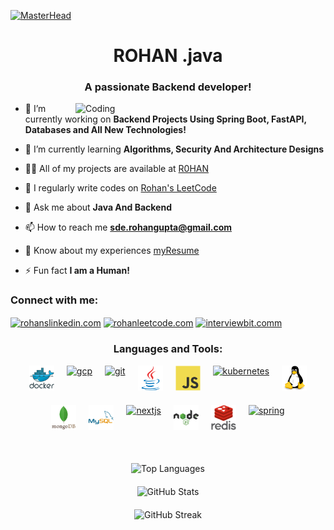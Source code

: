 [![MasterHead](https://1.bp.blogspot.com/-7A4WynwLsMw/XbBpCXG8fHI/AAAAAAAAMt4/uOa1bpLskYgrwGbllhSu2SDj_Mig8SXJQCLcBGAsYHQ/s1600/2000_600px.gif)](https://rishavchanda.io)

 

<h1 align="center">ROHAN .java</h1>
<h3 align="center">A passionate Backend developer!</h3>
<img src="https://cdn.dribbble.com/users/1162077/screenshots/3848914/programmer.gif" align="right" alt="Coding" width="400">


- 🔭 I’m currently working on **Backend Projects Using Spring Boot, FastAPI, Databases and All New Technologies!**

- 🌱 I’m currently learning **Algorithms, Security And Architecture Designs**

- 👨‍💻 All of my projects are available at [R0HAN](https://github.com/R0HAN9)

- 📝 I regularly write codes on [Rohan's LeetCode](https://leetcode.com/u/R0HAN_18/)

- 💬 Ask me about **Java And Backend**

- 📫 How to reach me **sde.rohangupta@gmail.com**

- 📄 Know about my experiences [myResume](https://www.linkedin.com/in/rohan-gupta-668458219/)

- ⚡ Fun fact **I am a Human!**

<h3 align="left">Connect with me:</h3>
<p align="left">
<a href="https://www.linkedin.com/in/rohan-gupta-668458219/" target="blank"><img align="center" src="https://raw.githubusercontent.com/rahuldkjain/github-profile-readme-generator/master/src/images/icons/Social/linked-in-alt.svg" alt="rohanslinkedin.com" height="30" width="40" /></a>
<a href="https://leetcode.com/u/R0HAN_18/" target="blank"><img align="center" src="https://raw.githubusercontent.com/rahuldkjain/github-profile-readme-generator/master/src/images/icons/Social/leet-code.svg" alt="rohanleetcode.com" height="30" width="40" /></a>
<a href="https://www.interviewbit.com/profile/rohan-kumar_204/" target="blank"><img align="center" src="https://raw.githubusercontent.com/rahuldkjain/github-profile-readme-generator/master/src/images/icons/Social/geeks-for-geeks.svg" alt="interviewbit.comm" height="30" width="40" /></a>
</p>

<h3 align="center">Languages and Tools:</h3>

<div align="center" style="display: flex; justify-content: center; gap: 20px; flex-wrap: wrap;">
  <a href="https://www.docker.com/" target="_blank" rel="noreferrer">
    <img src="https://raw.githubusercontent.com/devicons/devicon/master/icons/docker/docker-original-wordmark.svg" alt="docker" width="40" height="40"/>
  </a>
  <a href="https://cloud.google.com" target="_blank" rel="noreferrer">
    <img src="https://www.vectorlogo.zone/logos/google_cloud/google_cloud-icon.svg" alt="gcp" width="40" height="40"/>
  </a>
  <a href="https://git-scm.com/" target="_blank" rel="noreferrer">
    <img src="https://www.vectorlogo.zone/logos/git-scm/git-scm-icon.svg" alt="git" width="40" height="40"/>
  </a>
  <a href="https://www.java.com" target="_blank" rel="noreferrer">
    <img src="https://raw.githubusercontent.com/devicons/devicon/master/icons/java/java-original.svg" alt="java" width="40" height="40"/>
  </a>
  <a href="https://developer.mozilla.org/en-US/docs/Web/JavaScript" target="_blank" rel="noreferrer">
    <img src="https://raw.githubusercontent.com/devicons/devicon/master/icons/javascript/javascript-original.svg" alt="javascript" width="40" height="40"/>
  </a>
  <a href="https://kubernetes.io" target="_blank" rel="noreferrer">
    <img src="https://www.vectorlogo.zone/logos/kubernetes/kubernetes-icon.svg" alt="kubernetes" width="40" height="40"/>
  </a>
  <a href="https://www.linux.org/" target="_blank" rel="noreferrer">
    <img src="https://raw.githubusercontent.com/devicons/devicon/master/icons/linux/linux-original.svg" alt="linux" width="40" height="40"/>
  </a>
  <a href="https://www.mongodb.com/" target="_blank" rel="noreferrer">
    <img src="https://raw.githubusercontent.com/devicons/devicon/master/icons/mongodb/mongodb-original-wordmark.svg" alt="mongodb" width="40" height="40"/>
  </a>
  <a href="https://www.mysql.com/" target="_blank" rel="noreferrer">
    <img src="https://raw.githubusercontent.com/devicons/devicon/master/icons/mysql/mysql-original-wordmark.svg" alt="mysql" width="40" height="40"/>
  </a>
  <a href="https://nextjs.org/" target="_blank" rel="noreferrer">
    <img src="https://cdn.worldvectorlogo.com/logos/nextjs-2.svg" alt="nextjs" width="40" height="40"/>
  </a>
  <a href="https://nodejs.org" target="_blank" rel="noreferrer">
    <img src="https://raw.githubusercontent.com/devicons/devicon/master/icons/nodejs/nodejs-original-wordmark.svg" alt="nodejs" width="40" height="40"/>
  </a>
  <a href="https://redis.io" target="_blank" rel="noreferrer">
    <img src="https://raw.githubusercontent.com/devicons/devicon/master/icons/redis/redis-original-wordmark.svg" alt="redis" width="40" height="40"/>
  </a>
  <a href="https://spring.io/" target="_blank" rel="noreferrer">
    <img src="https://www.vectorlogo.zone/logos/springio/springio-icon.svg" alt="spring" width="40" height="40"/>
  </a>
</div>

<!-- Second Section: GitHub Stats and Streak -->
<div align="center" style="display: block; margin-top: 50px;">
  <p style="margin-bottom: 20px;">
    <img src="https://github-readme-stats.vercel.app/api/top-langs?username=r0han9&show_icons=true&locale=en&layout=compact" alt="Top Languages" />
  </p>
  <p style="margin-bottom: 20px;">
    <img src="https://github-readme-stats.vercel.app/api?username=r0han9&show_icons=true&locale=en" alt="GitHub Stats" />
  </p>
  <p style="margin-bottom: 20px;">
    <img src="https://github-readme-streak-stats.herokuapp.com/?user=r0han9" alt="GitHub Streak" />
  </p>
</div>





